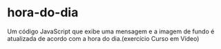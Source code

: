 # hora-do-dia
 Um código JavaScript que exibe uma mensagem e a imagem de fundo é atualizada de acordo com a hora do dia.(exercício Curso em Vídeo)
